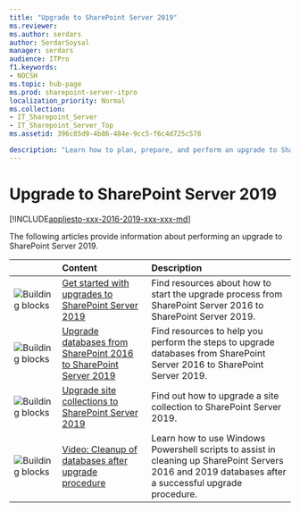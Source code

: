 ```yaml
---
title: "Upgrade to SharePoint Server 2019"
ms.reviewer: 
ms.author: serdars
author: SerdarSoysal
manager: serdars
audience: ITPro
f1.keywords:
- NOCSH
ms.topic: hub-page
ms.prod: sharepoint-server-itpro
localization_priority: Normal
ms.collection:
- IT_Sharepoint_Server
- IT_Sharepoint_Server_Top
ms.assetid: 396c85d9-4b86-484e-9cc5-f6c4d725c578

description: "Learn how to plan, prepare, and perform an upgrade to SharePoint Server 2019."
---
```


# Upgrade to SharePoint Server 2019

[!INCLUDE[appliesto-xxx-2016-2019-xxx-xxx-md](../includes/appliesto-xxx-2016-2019-xxx-xxx-md.md)]  
  
The following articles provide information about performing an upgrade to SharePoint Server 2019.

||**Content**|**Description**|
|:-----|:-----|:-----|
|![Building blocks](../media/mod_icon_buildingblock_M.png)|[Get started with upgrades to SharePoint Server 2019](get-started-with-upgrade-2019.md) <br/> |Find resources about how to start the upgrade process from SharePoint Server 2016 to SharePoint Server 2019.  <br/> |
|![Building blocks](../media/mod_icon_buildingblock_M.png)|[Upgrade databases from SharePoint 2016 to SharePoint Server 2019](upgrade-databases-2019.md) <br/> |Find resources to help you perform the steps to upgrade databases from SharePoint Server 2016 to SharePoint Server 2019.  <br/> |
|![Building blocks](../media/mod_icon_buildingblock_M.png)|[Upgrade site collections to SharePoint Server 2019](upgrade-a-site-collection-2019.md) <br/> |Find out how to upgrade a site collection to SharePoint Server 2019.  <br/> |
|![Building blocks](../media/mod_icon_buildingblock_M.png)|[Video: Cleanup of databases after upgrade procedure](video-cleanup-of-databases-after-upgrade-procedure.md) <br/> |Learn how to use Windows Powershell scripts to assist in cleaning up SharePoint Servers 2016 and 2019 databases after a successful upgrade procedure.  <br/> |
   


